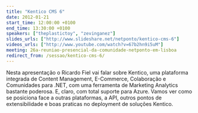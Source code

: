 ```yaml
---
title: "Kentico CMS 6"
date: 2012-01-21
start_time: 12:00:00 +0100
end_time: 13:30:00 +0100
speakers: ["theplastictoy", "zevinganez"]
slides_urls: ["http://www.slideshare.net/netponto/kentico-cms-6"]
videos_urls: ["http://www.youtube.com/watch?v=67b2hn9i5uM"]
meeting: 26a-reuniao-presencial-da-comunidade-netponto-em-lisboa
redirect_from: /sessao/kentico-cms-6/
---
```

Nesta apresentação o Ricardo Fiel vai falar sobre Kentico, uma plataforma integrada de Content Management, E-Commerce, Colaboração e Comunidades para .NET, com uma ferramenta de Marketing Analytics bastante poderosa. E, claro, com total suporte para Azure. Vamos ver como se posiciona face a outras plataformas, a API, outros pontos de extensibilidade e boas praticas no deployment de soluções Kentico.

